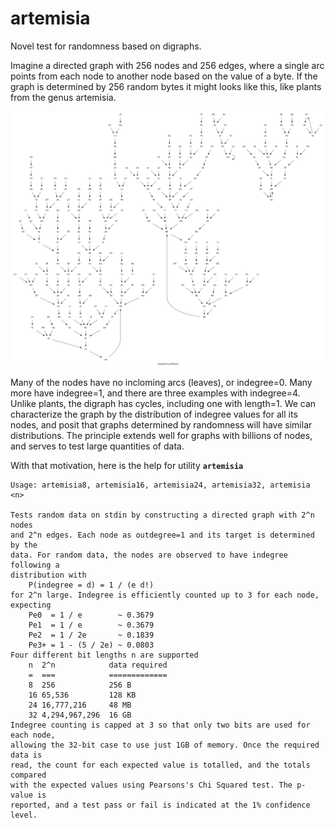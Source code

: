 # artemisia
Novel test for randomness based on digraphs.

Imagine a directed graph with 256 nodes and 256 edges, where a single arc points from each node to another node based on the value of a byte. If the graph is determined by 256 random bytes it might looks like this, like plants from the genus artemisia.

<img src="exp_n_8.png" alt="2^8 node digraph" width="640"/>

Many of the nodes have no incloming arcs (leaves), or indegree=0. Many more have indegree=1, and there are three examples with indegree=4. Unlike plants, the digraph has cycles, including one with length=1. We can characterize the graph by the distribution of indegree values for all its nodes, and posit that graphs determined by randomness will have similar distributions. The principle extends well for graphs with billions of nodes, and serves to test large quantities of data.

With that motivation, here is the help for utility **`artemisia`**

```
Usage: artemisia8, artemisia16, artemisia24, artemisia32, artemisia <n>

Tests random data on stdin by constructing a directed graph with 2^n nodes
and 2^n edges. Each node as outdegree=1 and its target is determined by the
data. For random data, the nodes are observed to have indegree following a
distribution with
    P(indegree = d) = 1 / (e d!)
for 2^n large. Indegree is efficiently counted up to 3 for each node, expecting
    Pe0  = 1 / e        ~ 0.3679
    Pe1  = 1 / e        ~ 0.3679
    Pe2  = 1 / 2e       ~ 0.1839
    Pe3+ = 1 - (5 / 2e) ~ 0.0803
Four different bit lengths n are supported
    n  2^n            data required
    =  ===            =============
    8  256            256 B
    16 65,536         128 KB
    24 16,777,216     48 MB
    32 4,294,967,296  16 GB
Indegree counting is capped at 3 so that only two bits are used for each node,
allowing the 32-bit case to use just 1GB of memory. Once the required data is
read, the count for each expected value is totalled, and the totals compared
with the expected values using Pearsons's Chi Squared test. The p-value is
reported, and a test pass or fail is indicated at the 1% confidence level.
```
